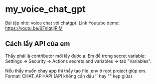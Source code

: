 # my_voice_chat_gpt

Bài tập nhỏ: voice chat với chatgpt.
Link Youtube demo: https://youtu.be/6FnIqtjjRlM

## Cách lấy API của em
Thầy phải là contributor mới lấy được ạ.
Em để trong secret variable: Settings -> Security -> Actions secrets and variables -> tab "Variables".

Nếu thầy muốn chạy app thì thầy tạo file .env ở root project giúp em. 
    Format: CHAT_API=API
(API không cần dấu '' hay "" kẹp giữa)


